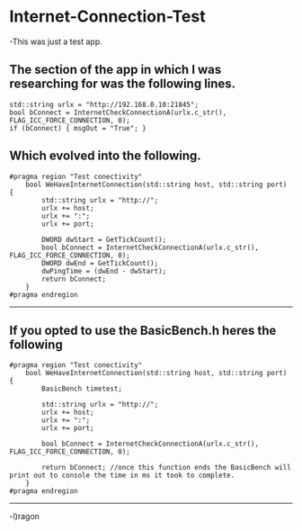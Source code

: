 # Internet-Connection-Test

-This was just a test app.

The section of the app in which I was researching for was the following lines.
------------------------------------------------------------------------------
```
std::string urlx = "http://192.168.0.10:21845";
bool bConnect = InternetCheckConnectionA(urlx.c_str(), FLAG_ICC_FORCE_CONNECTION, 0);
if (bConnect) { msgOut = "True"; }
```
Which evolved into the following.
------------------------------------------------------------------------------
```
#pragma region "Test conectivity"
	bool WeHaveInternetConnection(std::string host, std::string port) {
		std::string urlx = "http://"; 
		urlx += host;
		urlx += ":";
		urlx += port;

		DWORD dwStart = GetTickCount();
		bool bConnect = InternetCheckConnectionA(urlx.c_str(), FLAG_ICC_FORCE_CONNECTION, 0);
		DWORD dwEnd = GetTickCount();
		dwPingTime = (dwEnd - dwStart);
		return bConnect;
	}
#pragma endregion
```
------------------------------------------------------------------------------
If you opted to use the BasicBench.h heres the following
------------------------------------------------------------------------------
```
#pragma region "Test conectivity"
	bool WeHaveInternetConnection(std::string host, std::string port) {
		BasicBench timetest;

		std::string urlx = "http://"; 
		urlx += host;
		urlx += ":";
		urlx += port;

		bool bConnect = InternetCheckConnectionA(urlx.c_str(), FLAG_ICC_FORCE_CONNECTION, 0);

		return bConnect; //once this function ends the BasicBench will print out to console the time in ms it took to complete.
	}
#pragma endregion
```
------------------------------------------------------------------------------

-l)ragon
